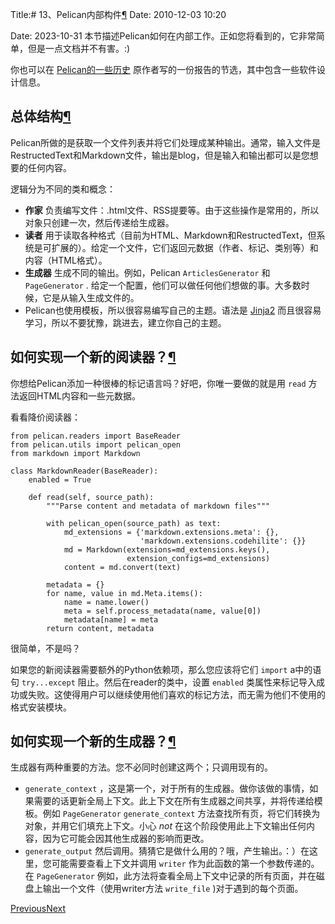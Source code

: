 Title:# 13、Pelican内部构件[¶](https://www.osgeo.cn/pelican/internals.html#pelican-internals)
Date: 2010-12-03 10:20



Date: 2023-10-31
本节描述Pelican如何在内部工作。正如您将看到的，它非常简单，但是一点文档并不有害。:)

你也可以在 [Pelican的一些历史](https://www.osgeo.cn/pelican/report.html) 原作者写的一份报告的节选，其中包含一些软件设计信息。



## 总体结构[¶](https://www.osgeo.cn/pelican/internals.html#overall-structure)

Pelican所做的是获取一个文件列表并将它们处理成某种输出。通常，输入文件是RestructedText和Markdown文件，输出是blog，但是输入和输出都可以是您想要的任何内容。

逻辑分为不同的类和概念：

- **作家** 负责编写文件：.html文件、RSS提要等。由于这些操作是常用的，所以对象只创建一次，然后传递给生成器。
- **读者** 用于读取各种格式（目前为HTML、Markdown和RestructedText，但系统是可扩展的）。给定一个文件，它们返回元数据（作者、标记、类别等）和内容（HTML格式）。
- **生成器** 生成不同的输出。例如，Pelican `ArticlesGenerator` 和 `PageGenerator` . 给定一个配置，他们可以做任何他们想做的事。大多数时候，它是从输入生成文件的。
- Pelican也使用模板，所以很容易编写自己的主题。语法是 [Jinja2](https://palletsprojects.com/p/jinja/) 而且很容易学习，所以不要犹豫，跳进去，建立你自己的主题。

## 如何实现一个新的阅读器？[¶](https://www.osgeo.cn/pelican/internals.html#how-to-implement-a-new-reader)

你想给Pelican添加一种很棒的标记语言吗？好吧，你唯一要做的就是用 `read` 方法返回HTML内容和一些元数据。

看看降价阅读器：

```
from pelican.readers import BaseReader
from pelican.utils import pelican_open
from markdown import Markdown

class MarkdownReader(BaseReader):
    enabled = True

    def read(self, source_path):
        """Parse content and metadata of markdown files"""

        with pelican_open(source_path) as text:
            md_extensions = {'markdown.extensions.meta': {},
                             'markdown.extensions.codehilite': {}}
            md = Markdown(extensions=md_extensions.keys(),
                          extension_configs=md_extensions)
            content = md.convert(text)

        metadata = {}
        for name, value in md.Meta.items():
            name = name.lower()
            meta = self.process_metadata(name, value[0])
            metadata[name] = meta
        return content, metadata
```

很简单，不是吗？

如果您的新阅读器需要额外的Python依赖项，那么您应该将它们 `import` a中的语句 `try...except` 阻止。然后在reader的类中，设置 `enabled` 类属性来标记导入成功或失败。这使得用户可以继续使用他们喜欢的标记方法，而无需为他们不使用的格式安装模块。

## 如何实现一个新的生成器？[¶](https://www.osgeo.cn/pelican/internals.html#how-to-implement-a-new-generator)

生成器有两种重要的方法。您不必同时创建这两个；只调用现有的。

- `generate_context` ，这是第一个，对于所有的生成器。做你该做的事情，如果需要的话更新全局上下文。此上下文在所有生成器之间共享，并将传递给模板。例如 `PageGenerator` `generate_context` 方法查找所有页，将它们转换为对象，并用它们填充上下文。小心 *not* 在这个阶段使用此上下文输出任何内容，因为它可能会因其他生成器的影响而更改。
- `generate_output` 然后调用。猜猜它是做什么用的？哦，产生输出。：）在这里，您可能需要查看上下文并调用 `writer` 作为此函数的第一个参数传递的。在 `PageGenerator` 例如，此方法将查看全局上下文中记录的所有页面，并在磁盘上输出一个文件（使用writer方法 `write_file` )对于遇到的每个页面。

[ Previous](https://www.osgeo.cn/pelican/contribute.html)[Next ](https://www.osgeo.cn/pelican/report.html)